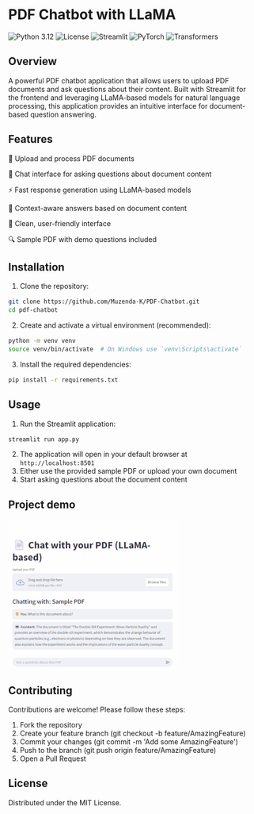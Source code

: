 # PDF Chatbot with LLaMA

![Python 3.12](https://img.shields.io/badge/python-3.12-blue?logo=python&logoColor=white)
![License](https://img.shields.io/badge/license-MIT-green)
![Streamlit](https://img.shields.io/badge/Streamlit-1.45.1-FF4B4B)
![PyTorch](https://img.shields.io/badge/PyTorch-2.7.0-EE4C2C)
![Transformers](https://img.shields.io/badge/Transformers-4.52.4-yellow)

## Overview

A powerful PDF chatbot application that allows users to upload PDF documents and ask questions about their content. Built with Streamlit for the frontend and leveraging LLaMA-based models for natural language processing, this application provides an intuitive interface for document-based question answering.

## Features

📄 Upload and process PDF documents

💬 Chat interface for asking questions about document content

⚡ Fast response generation using LLaMA-based models

🧠 Context-aware answers based on document content

🎨 Clean, user-friendly interface

🔍 Sample PDF with demo questions included

## Installation

1. Clone the repository:

```bash
git clone https://github.com/Muzenda-K/PDF-Chatbot.git
cd pdf-chatbot
```

2. Create and activate a virtual environment (recommended):

```bash
python -m venv venv
source venv/bin/activate  # On Windows use `venv\Scripts\activate`
```

3. Install the required dependencies:

```bash
pip install -r requirements.txt
```

## Usage

1. Run the Streamlit application:

```bash
streamlit run app.py
```

2. The application will open in your default browser at `http://localhost:8501`
3. Either use the provided sample PDF or upload your own document
4. Start asking questions about the document content

## Project demo

![Demo](demo.gif)

## Contributing

Contributions are welcome! Please follow these steps:

1. Fork the repository
2. Create your feature branch (git checkout -b feature/AmazingFeature)
3. Commit your changes (git commit -m 'Add some AmazingFeature')
4. Push to the branch (git push origin feature/AmazingFeature)
5. Open a Pull Request

## License

Distributed under the MIT License.
